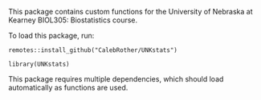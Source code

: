 This package contains custom functions for the University of Nebraska at Kearney BIOL305: Biostatistics course.

To load this package, run:

`remotes::install_github("CalebRother/UNKstats")`

`library(UNKstats)`

This package requires multiple dependencies, which should load automatically as functions are used.
